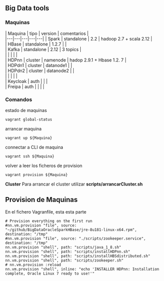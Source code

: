 ## Big Data tools

### Maquinas

|  Maquina | tipo  | version  | comentarios  |   
|---|---|---|---|---|
| Spark  | standalone  | 2.2  | hadoop 2.7 + scala 2.12  |   
| HBase |  standalone | 1.2.7  |   |   
| Kafka  | standalone  | 2.12 | 3 topics  |   
|   |   |   |   |   
| HDPnn  | cluster  |  namenode | hadop 2.9.1 + Hbase 1.2. 7  |   
| HDPdn1  | cluster  | datanode1  |   |   
| HDPdn2  | cluster  |  datanode2 |   |   
|   |   |   |   |   
| Keycloak  | auth |   |   |   
| Freipa  | auth |   |   |   |



### Comandos
estado de maquinas
```
vagrant global-status
```
arrancar maquina
```
vagrant up ${Maquina}
```
connectar a CLI de maquina
```
vagrant ssh ${Maquina}
```
volver a leer los ficheros de provision
```
vagrant provision ${Maquina}
```

**Cluster** Para arrancar el cluster utilizar  **scripts/arrancarCluster.sh**

## Provision de Maquinas

En el fichero Vagranfile, esta esta parte

```
# Provision everything on the first run
#nn.vm.provision "file", source: "~/github/BigDataOracleSparkHBase/jre-8u181-linux-x64.rpm", destination: "/tmp"
#nn.vm.provision "file", source: "./scripts/zookeeper.service", destination: "/tmp"
nn.vm.provision "shell", path: "scripts/java_1_8.sh"
nn.vm.provision "shell", path: "scripts/installHDPnn.sh"
nn.vm.provision "shell", path: "scripts/installHBSdistributed.sh"
nn.vm.provision "shell", path: "scripts/zookeeper.sh"
# nn.vm.provision :reload
nn.vm.provision "shell", inline: "echo 'INSTALLER HDPnn: Installation complete, Oracle Linux 7 ready to use!'"
```
